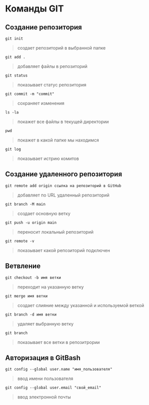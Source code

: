 # Команды GIT
## Создание репозитория
```
git init
```
> создает репозиторий в выбранной папке
```
git add .
```
> добавляет файлы в репозиторий
```
git status
```
> показывает статус репозитория
```
git commit -m "commit"
```
> сохраняет изменения
```
ls -la
```
> покажет все файлы в текущей директории
```
pwd
```
> покажет в какой папке мы находимся
```
git log
```
> показывает истрию комитов
## Создание удaленного репозитория
```
git remote add origin ссылка на репозиторий в GitHub
```
> добавляет по URL удаленный репозиторий
```
git branch -M main
```
> создает основную ветку
```
git push -u origin main
```
> переносит локальный репозиторий
```
git remote -v
```
> показывает какой репозиторий подключен
## Ветвление
```
git checkout -b имя ветки
```
> переходит на указанную ветку
```
git merge имя ветки
```
> создает слияние между указанной и используемой веткой
```
git branch -d имя ветки
```
> удаляет выбранную ветку
```
git branch
```
> показывает все ветки в репозитрории
## Авторизация в GitBash
```
git config --global user.name "имя_пользователя"
```
> ввод имени пользователя
```
git config --global user.email "свой_email"
```
> ввод электронной почты

